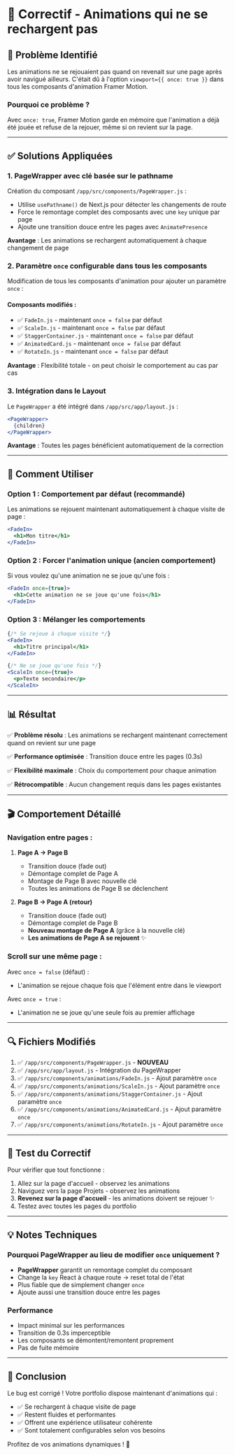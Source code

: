 # 🔧 Correctif - Animations qui ne se rechargent pas

## 🐛 Problème Identifié

Les animations ne se rejouaient pas quand on revenait sur une page après avoir navigué ailleurs. C'était dû à l'option `viewport={{ once: true }}` dans tous les composants d'animation Framer Motion.

### Pourquoi ce problème ?

Avec `once: true`, Framer Motion garde en mémoire que l'animation a déjà été jouée et refuse de la rejouer, même si on revient sur la page.

---

## ✅ Solutions Appliquées

### 1. **PageWrapper avec clé basée sur le pathname**

Création du composant `/app/src/components/PageWrapper.js` :
- Utilise `usePathname()` de Next.js pour détecter les changements de route
- Force le remontage complet des composants avec une `key` unique par page
- Ajoute une transition douce entre les pages avec `AnimatePresence`

**Avantage** : Les animations se rechargent automatiquement à chaque changement de page

### 2. **Paramètre `once` configurable dans tous les composants**

Modification de tous les composants d'animation pour ajouter un paramètre `once` :

#### Composants modifiés :
- ✅ `FadeIn.js` - maintenant `once = false` par défaut
- ✅ `ScaleIn.js` - maintenant `once = false` par défaut  
- ✅ `StaggerContainer.js` - maintenant `once = false` par défaut
- ✅ `AnimatedCard.js` - maintenant `once = false` par défaut
- ✅ `RotateIn.js` - maintenant `once = false` par défaut

**Avantage** : Flexibilité totale - on peut choisir le comportement au cas par cas

### 3. **Intégration dans le Layout**

Le `PageWrapper` a été intégré dans `/app/src/app/layout.js` :
```jsx
<PageWrapper>
  {children}
</PageWrapper>
```

**Avantage** : Toutes les pages bénéficient automatiquement de la correction

---

## 🎯 Comment Utiliser

### Option 1 : Comportement par défaut (recommandé)
Les animations se rejouent maintenant automatiquement à chaque visite de page :

```jsx
<FadeIn>
  <h1>Mon titre</h1>
</FadeIn>
```

### Option 2 : Forcer l'animation unique (ancien comportement)
Si vous voulez qu'une animation ne se joue qu'une fois :

```jsx
<FadeIn once={true}>
  <h1>Cette animation ne se joue qu'une fois</h1>
</FadeIn>
```

### Option 3 : Mélanger les comportements
```jsx
{/* Se rejoue à chaque visite */}
<FadeIn>
  <h1>Titre principal</h1>
</FadeIn>

{/* Ne se joue qu'une fois */}
<ScaleIn once={true}>
  <p>Texte secondaire</p>
</ScaleIn>
```

---

## 📊 Résultat

✅ **Problème résolu** : Les animations se rechargent maintenant correctement quand on revient sur une page

✅ **Performance optimisée** : Transition douce entre les pages (0.3s)

✅ **Flexibilité maximale** : Choix du comportement pour chaque animation

✅ **Rétrocompatible** : Aucun changement requis dans les pages existantes

---

## 🎬 Comportement Détaillé

### Navigation entre pages :

1. **Page A → Page B**
   - Transition douce (fade out)
   - Démontage complet de Page A
   - Montage de Page B avec nouvelle clé
   - Toutes les animations de Page B se déclenchent

2. **Page B → Page A (retour)**
   - Transition douce (fade out)
   - Démontage complet de Page B
   - **Nouveau montage de Page A** (grâce à la nouvelle clé)
   - **Les animations de Page A se rejouent** ✨

### Scroll sur une même page :

Avec `once = false` (défaut) :
- L'animation se rejoue chaque fois que l'élément entre dans le viewport

Avec `once = true` :
- L'animation ne se joue qu'une seule fois au premier affichage

---

## 🔍 Fichiers Modifiés

1. ✅ `/app/src/components/PageWrapper.js` - **NOUVEAU**
2. ✅ `/app/src/app/layout.js` - Intégration du PageWrapper
3. ✅ `/app/src/components/animations/FadeIn.js` - Ajout paramètre `once`
4. ✅ `/app/src/components/animations/ScaleIn.js` - Ajout paramètre `once`
5. ✅ `/app/src/components/animations/StaggerContainer.js` - Ajout paramètre `once`
6. ✅ `/app/src/components/animations/AnimatedCard.js` - Ajout paramètre `once`
7. ✅ `/app/src/components/animations/RotateIn.js` - Ajout paramètre `once`

---

## 🚀 Test du Correctif

Pour vérifier que tout fonctionne :

1. Allez sur la page d'accueil - observez les animations
2. Naviguez vers la page Projets - observez les animations
3. **Revenez sur la page d'accueil** - les animations doivent se rejouer ✨
4. Testez avec toutes les pages du portfolio

---

## 💡 Notes Techniques

### Pourquoi PageWrapper au lieu de modifier `once` uniquement ?

- **PageWrapper** garantit un remontage complet du composant
- Change la `key` React à chaque route → reset total de l'état
- Plus fiable que de simplement changer `once`
- Ajoute aussi une transition douce entre les pages

### Performance

- Impact minimal sur les performances
- Transition de 0.3s imperceptible
- Les composants se démontent/remontent proprement
- Pas de fuite mémoire

---

## 🎉 Conclusion

Le bug est corrigé ! Votre portfolio dispose maintenant d'animations qui :
- ✅ Se rechargent à chaque visite de page
- ✅ Restent fluides et performantes
- ✅ Offrent une expérience utilisateur cohérente
- ✅ Sont totalement configurables selon vos besoins

Profitez de vos animations dynamiques ! 🚀
